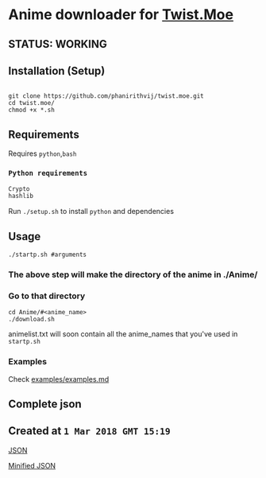 # Anime downloader for [Twist.Moe](https://twist.moe)

## STATUS: WORKING

## Installation (Setup)

```shell

git clone https://github.com/phanirithvij/twist.moe.git
cd twist.moe/
chmod +x *.sh
```

## Requirements

Requires `python`,`bash`

### `Python requirements`

```python
Crypto
hashlib
```

Run `./setup.sh` to install `python` and dependencies

## Usage

```shell
./startp.sh #arguments
```

### The above step will make the directory of the anime in ./Anime/

### Go to that directory

```shell
cd Anime/#<anime_name>
./download.sh
```

animelist.txt will soon contain all the anime_names that you've used in `startp.sh`

### Examples

Check [examples/examples.md](https://github.com/phanirithvij/twist.moe/tree/master/examples/examples.md)

## Complete json

## Created at `1 Mar 2018 GMT 15:19`

[JSON](https://raw.githubusercontent.com/phanirithvij/Myanimewebsite/master/twistlinks.json)

[Minified JSON](https://raw.githubusercontent.com/phanirithvij/Myanimewebsite/master/twistlinks.min.json)